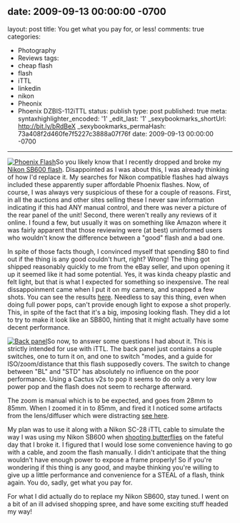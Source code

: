 date: 2009-09-13 00:00:00 -0700
---
layout: post
title: You get what you pay for, or less!
comments: true
categories:
- Photography
- Reviews
tags:
- cheap flash
- flash
- iTTL
- linkedin
- nikon
- Pheonix
- Phoenix DZBIS-112iTTL
status: publish
type: post
published: true
meta:
  syntaxhighlighter_encoded: '1'
  _edit_last: '1'
  _sexybookmarks_shortUrl: http://bit.ly/bRdBeX
  _sexybookmarks_permaHash: 73a408f2d460fe7f5227c3888a07f76f
date: 2009-09-13 00:00:00 -0700
---
<p><a href="http://www.flickr.com/photos/rgeyer/3917686231/"><img src="http://farm4.static.flickr.com/3518/3917686231_f6e83b6b44_m.jpg" alt="Phoenix Flash" class="alignright" /></a>So you likely know that I recently dropped and broke my <a href="{{ root_url }}/2009/09/07/like-a-flash-in-the-pan/">Nikon SB600 flash</a>.  Disappointed as I was about this, I was already thinking of how I'd replace it.  My searches for Nikon compatible flashes had always included these apparently super affordable Phoenix flashes.  Now, of course, I was always very suspicious of these for a couple of reasons.  First, in all the auctions and other sites selling these I never saw information indicating if this had ANY manual control, and there was never a picture of the rear panel of the unit!  Second, there weren't really any reviews of it online.  I found a few, but usually it was on something like Amazon where it was fairly apparent that those reviewing were (at best) uninformed users who wouldn't know the difference between a "good" flash and a bad one.</p>

<p>In spite of those facts though, I convinced myself that spending $80 to find out if the thing is any good couldn't hurt, right?  Wrong!  The thing got shipped reasonably quickly to me from the eBay seller, and upon opening it up it seemed like it had some potential.  Yes, it was kinda cheapy plastic and felt light, but that is what I expected for something so inexpensive.  The real dissappoinment came when I put it on my camera, and snapped a few shots.  You can see the results <a href="http://flickr.com/gp/rgeyer/2tZ4ie">here</a>.  Needless to say this thing, even when doing full power pops, can't provide enough light to expose a shot properly.  This, in spite of the fact that it's a big, imposing looking flash.  They did a lot to try to make it look like an SB800, hinting that it might actually have some decent performance.</p>

<p><a href="http://www.flickr.com/photos/rgeyer/3918464666/"><img src="http://farm3.static.flickr.com/2528/3918464666_4f92a50c0a_m.jpg" alt="Back panel" class="alignleft" /></a>So now, to answer some questions I had about it.  This is strictly intended for use with iTTL.  The back panel just contains a couple switches, one to turn it on, and one to switch "modes, and a guide for ISO/zoom/distance that this flash supposedly covers.  The switch to change between "BL" and "STD" has absolutely no influence on the poor performance.  Using a Cactus v2s to pop it seems to do only a very low power pop and the flash does not seem to recharge afterward.</p>

<p>The zoom is manual which is to be expected, and goes from 28mm to 85mm.  When I zoomed it in to 85mm, and fired it I noticed some artifacts from the lens/diffuser which were distracting <a href="http://www.flickr.com/photos/rgeyer/3918508030/">see here</a>.</p>

<p>My plan was to use it along with a Nikon SC-28 iTTL cable to simulate the way I was using my Nikon SB600 when <a href="{{ root_url }}/2009/09/06/of-living-insects-and-dying-electronics/">shooting butterflies</a> on the fateful day that I broke it.  I figured that I would lose some convenience having to go with a cable, and zoom the flash manually.  I didn't anticipate that the thing wouldn't have enough power to expose a frame properly!  So if you're wondering if this thing is any good, and maybe thinking you're willing to give up a little performance and convenience for a STEAL of a flash, think again.  You do, sadly, get what you pay for.</p>

<p>For what I did actually do to replace my Nikon SB600, stay tuned.  I went on a bit of an ill advised shopping spree, and have some exciting stuff headed my way!</p>
